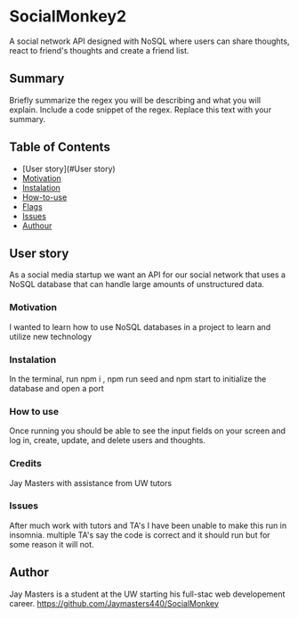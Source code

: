 # SocialMonkey2

A social network API designed with NoSQL where users can share thoughts, react to friend's thoughts and create a friend list. 

## Summary

Briefly summarize the regex you will be describing and what you will explain. Include a code snippet of the regex. Replace this text with your summary.

## Table of Contents

- [User story](#User story)
- [Motivation](#Motivation)
- [Instalation](#Instalation)
- [How-to-use](#How-to-use)
- [Flags](#flags)
- [Issues](#Issues)
- [Authour](#Author)

## User story

As a social media startup we want an API for our social network that uses a NoSQL database that can handle large amounts of unstructured data. 

### Motivation
I wanted to learn how to use NoSQL databases in a project to learn and utilize new technology

### Instalation

In the terminal, run npm i , npm run seed and npm start to initialize the database and open a port

### How to use 

Once running you should be able to see the input fields on your screen and log in, create, update, and delete users and thoughts. 

### Credits
Jay Masters with assistance from UW tutors

### Issues

After much work with tutors and TA's I have been unable to make this run in insomnia. multiple TA's say the code is correct and it should run but for some reason it will not. 

## Author

Jay Masters is a student at the UW starting his full-stac web developement career.
https://github.com/Jaymasters440/SocialMonkey 
